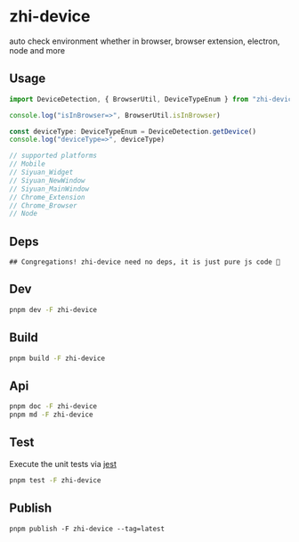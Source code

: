 # zhi-device

auto check environment whether in browser, browser extension, electron, node and more

## Usage

```ts
import DeviceDetection, { BrowserUtil, DeviceTypeEnum } from "zhi-device"

console.log("isInBrowser=>", BrowserUtil.isInBrowser)

const deviceType: DeviceTypeEnum = DeviceDetection.getDevice()
console.log("deviceType=>", deviceType)

// supported platforms
// Mobile
// Siyuan_Widget
// Siyuan_NewWindow
// Siyuan_MainWindow
// Chrome_Extension
// Chrome_Browser
// Node
```

## Deps

```
## Congregations! zhi-device need no deps, it is just pure js code 🎉
```

## Dev

```bash
pnpm dev -F zhi-device
```

## Build

```bash
pnpm build -F zhi-device
```

## Api

```bash
pnpm doc -F zhi-device
pnpm md -F zhi-device
```

## Test

Execute the unit tests via [jest](https://jestjs.io/docs/getting-started#via-ts-jest)

```bash
pnpm test -F zhi-device
```

## Publish

```
pnpm publish -F zhi-device --tag=latest
```